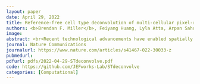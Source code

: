 ```yaml
---
layout: paper
date: April 29, 2022
title: Reference-free cell type deconvolution of multi-cellular pixel-resolution spatially resolved transcriptomics data
authors: <b>Brendan F. Miller</b>, Feiyang Huang, Lyla Atta, Arpan Sahoo, Jean Fan
image:
abstract: <br>Recent technological advancements have enabled spatially resolved transcriptomic profiling but at multi-cellular pixel resolution, thereby hindering the identification of cell-type-specific spatial patterns and gene expression variation. To address this challenge, we develop STdeconvolve as a reference-free approach to deconvolve underlying cell types comprising such multi-cellular pixel resolution spatial transcriptomics (ST) datasets. Using simulated as well as real ST datasets from diverse spatial transcriptomics technologies comprising a variety of spatial resolutions such as Spatial Transcriptomics, 10X Visium, DBiT-seq, and Slide-seq, we show that STdeconvolve can effectively recover cell-type transcriptional profiles and their proportional representation within pixels without reliance on external single-cell transcriptomics references. STdeconvolve provides comparable performance to existing reference-based methods when suitable single-cell references are available, as well as potentially superior performance when suitable single-cell references are not available. STdeconvolve is available as an open-source R software package with the source code available at https://github.com/JEFworks-Lab/STdeconvolve.
journal: Nature Communications
journalurl: https://www.nature.com/articles/s41467-022-30033-z
pubmedurl:
pdfurl: pdfs/2022-04-29-STdeconvolve.pdf
code: https://github.com/JEFworks-Lab/STdeconvolve
categories: [Computational]
---
```

